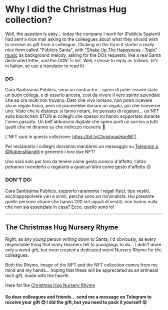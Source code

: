 # Why I did the Christmas Hug collection?

Well, the question is easy... today the company I work for (Publicis Sapient) had sent a nice mail asking to the colleagues about what they should wish to receive as gift from a colleague. Clicking on the form it starter a really nice form called "Publicis Santa", with [\"Shake Up The Happyness - Train\" music](https://www.youtube.com/watch?v=J-8VCL4uSUc "Shake Up The Happyness - Train") as background melody, asking for the DOs requests, like a real Santa destinated letter, and the DON\'Ts list. Well, I chose to reply as follows: (it\'s in Italian, so use a translator to read it)

### DO:

Cara Santissima Publicis, sono un contractor... spero di poter essere stato un buon collega, e di esserlo ancora, così da vivere il vero spirito aziendale che ad ora molti non trovano. Dato che vivo lontano, non potrò ricevere alcun regalo fisico, però mi piacerebbe donare un regalo, più che riceverne uno. Visto che le distanze si fanno notare, ho pensato di regalare... un NFT sulla blockchain $TON ai colleghi che spesso mi hanno sopportato durante l\'anno passato. Un bell'abbraccio digitale che spero porti un sorriso a tutti quelli che mi diranno su che indirizzo riceverlo 🤗

L\'NFT sarà in questa collezione: https://bit.ly/ChristmasHugNFT

Per reclamarlo i colleghi dovranno mandarmi un messaggio su [Telegram a @RubensRainelli](http://rubensrainelli.t.me "Telegram a @RubensRainelli") e genererò i loro due NFT!

Uno sarà solo per loro da tenere come gesto iconico d\'affetto, l\'altro potranno rivenderlo o regalarlo a qualcun\'altro come gesto d'affetto 😊

### DON'T DO:

Cara Santissima Publicis, sopporto raramente i regali fisici, tipo vestiti, acchiappapolvere vari e simili, perché sono un minimalista. Hai presente quelle persone strane che hanno 200 set uguali di vestiti, non hanno nulla che non sia essenziale in casa? Ecco, quello sono io!

---

## The Christmas Hug Nursery Rhyme

Right, as any young person writing down to Santa, I\'d obviously, as every respectable thing that many teachers tell to younglings to do... I didn\'t done only a weird gift, but even created a dedicated weird Nursery Rhyme for the colleagues.

Both the Rhyme, image of the NFT and the NFT collection comes from my mind and my hands... hoping that these will be appreciated as an artinasal tech gift, made with the hearth.

Here for the [Christmas Hug Nursery Rhyme](https://github.com/RubensRainelli/NFT/blob/main/ChristmasHug.md "Christmas Hug Nursery Rhyme")

#### So dear colleagues and friends... send me a message on Telegram to receive your gift 😊 I did the gift, but you need to pack it yourself 😛
